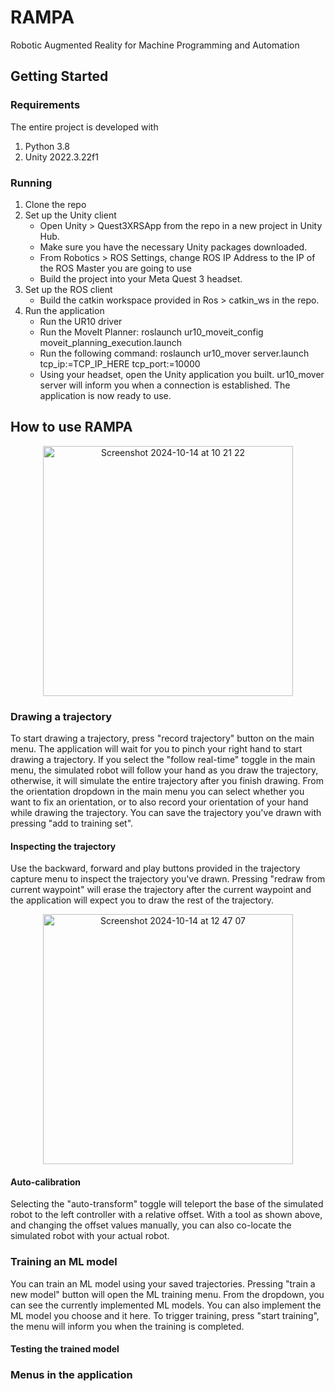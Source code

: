 # RAMPA
Robotic Augmented Reality for Machine Programming and Automation

## Getting Started
### Requirements
The entire project is developed with
1. Python 3.8
2. Unity 2022.3.22f1

### Running
1. Clone the repo
2. Set up the Unity client
   - Open Unity > Quest3XRSApp from the repo in a new project in Unity Hub.
   - Make sure you have the necessary Unity packages downloaded.
   - From Robotics > ROS Settings, change ROS IP Address to the IP of the ROS Master you are going to use
   - Build the project into your Meta Quest 3 headset.
3. Set up the ROS client
   - Build the catkin workspace provided in Ros > catkin_ws in the repo.
4. Run the application
   -  Run the UR10 driver
   -   Run the MoveIt Planner: roslaunch ur10_moveit_config moveit_planning_execution.launch
   -   Run the following command: roslaunch ur10_mover server.launch tcp_ip:=TCP_IP_HERE tcp_port:=10000
   -   Using your headset, open the Unity application you built. ur10_mover server will inform you when a connection is established. The application is now ready to use.


## How to use RAMPA
<p align="center">
<img width="400" align="center" alt="Screenshot 2024-10-14 at 10 21 22" src="https://github.com/user-attachments/assets/3b02b442-c713-403b-93f0-60d23f3acef0">
</p>

### Drawing a trajectory
To start drawing a trajectory, press "record trajectory" button on the main menu. The application will wait for you to pinch your right hand to start drawing a trajectory. If you select the "follow real-time" toggle in the main menu, the simulated robot will follow your hand as you draw the trajectory, otherwise, it will simulate the entire trajectory after you finish drawing. From the orientation dropdown in the main menu you can select whether you want to fix an orientation, or to also record your orientation of your hand while drawing the trajectory. You can save the trajectory you've drawn with pressing "add to training set".

#### Inspecting the trajectory
Use the backward, forward and play buttons provided in the trajectory capture menu to inspect the trajectory you've drawn. Pressing "redraw from current waypoint" will erase the trajectory after the current waypoint and the application will expect you to draw the rest of the trajectory.

<p align="center">
<img width="400" alt="Screenshot 2024-10-14 at 12 47 07" src="https://github.com/user-attachments/assets/2b1a563b-8b26-4def-a2b2-22c17869582e">
</p>

#### Auto-calibration
Selecting the "auto-transform" toggle will teleport the base of the simulated robot to the left controller with a relative offset. With a tool as shown above, and changing the offset values manually, you can also co-locate the simulated robot with your actual robot.

### Training an ML model

You can train an ML model using your saved trajectories. Pressing "train a new model" button will open the ML training menu. From the dropdown, you can see the currently implemented ML models. You can also implement the ML model you choose and it here. To trigger training, press "start training", the menu will inform you when the training is completed. 

#### Testing the trained model

### Menus in the application


